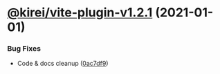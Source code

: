 # [@kirei/vite-plugin-v1.2.1](https://github.com/ifaxity/kirei/compare/@kirei/vite-plugin-v1.2.0...@kirei/vite-plugin-v1.2.1) (2021-01-01)


### Bug Fixes

* Code & docs cleanup ([0ac7df9](https://github.com/ifaxity/kirei/commit/0ac7df9a27c508ed227a6eea3e3e80bc21580d40))
